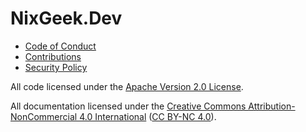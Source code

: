 # NixGeek.Dev

- [Code of Conduct](CODE_OF_CONDUCT.md)
- [Contributions](CONTRIBUTING.md)
- [Security Policy](SECURITY.md)

All code licensed under the [Apache Version 2.0 License](ApacheLicenseVersion2).

All documentation licensed under the [Creative Commons Attribution-NonCommercial 4.0 International](AttributionNonCommercialInternational4) ([CC BY-NC 4.0](https://creativecommons.org/licenses/by-nc/4.0/legalcode.en)).
